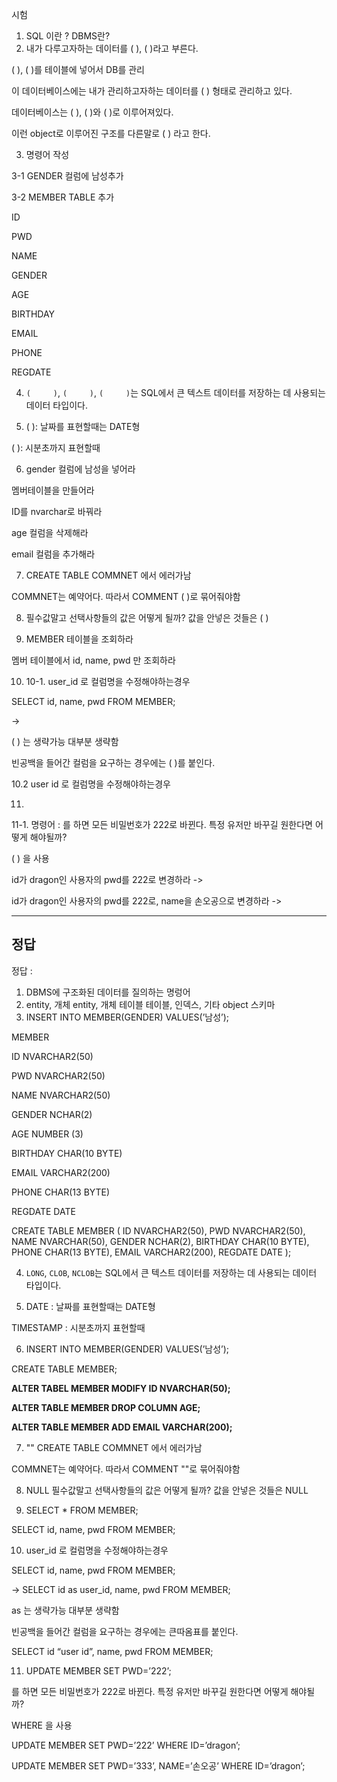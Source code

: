 시험

1. SQL 이란 ?
   DBMS란?
2. 내가 다루고자하는 데이터를 ( ), ( )라고 부른다.

( ), ( )를 테이블에 넣어서 DB를 관리

이 데이터베이스에는 내가 관리하고자하는 데이터를 ( ) 형태로 관리하고 있다.

데이터베이스는 ( ), ( )와 ( )로 이루어져있다.

이런 object로 이루어진 구조를 다른말로 ( ) 라고 한다.

3. 명령어 작성

3-1 GENDER 컬럼에 남성추가

3-2 MEMBER TABLE 추가

ID

PWD

NAME

GENDER

AGE

BIRTHDAY

EMAIL

PHONE

REGDATE

4.  `(     )`, `(     )`, `(     )`는 SQL에서 큰 텍스트 데이터를 저장하는 데 사용되는
    데이터 타입이다.

5.  ( ): 날짜를 표현할때는 DATE형

( ): 시분초까지 표현할때

6.  gender 컬럼에 남성을 넣어라

멤버테이블을 만들어라

ID를 nvarchar로 바꿔라

age 컬럼을 삭제해라

email 컬럼을 추가해라

7.  CREATE TABLE COMMNET 에서 에러가남

COMMNET는 예약어다. 따라서 COMMENT ( )로 묶어줘야함

8.  필수값말고 선택사항들의 값은 어떻게 될까? 값을 안넣은 것들은 ( )

9.  MEMBER 테이블을 조회하라

멤버 테이블에서 id, name, pwd 만 조회하라

10. 10-1. user_id 로 컬럼명을 수정해야하는경우

SELECT id, name, pwd FROM MEMBER;

->

( ) 는 생략가능 대부분 생략함

빈공백을 들어간 컬럼을 요구하는 경우에는 ( )를 붙인다.

10.2 user id 로 컬럼명을 수정해야하는경우

11.

11-1.
명령어 :
를 하면 모든 비밀번호가 222로 바뀐다. 특정 유저만 바꾸길 원한다면 어떻게 해야될까?

( ) 을 사용

id가 dragon인 사용자의 pwd를 222로 변경하라
->

id가 dragon인 사용자의 pwd를 222로, name을 손오공으로 변경하라
->

---

## 정답

정답 :

1. DBMS에 구조화된 데이터를 질의하는 명렁어
2. entity, 개체
   entity, 개체
   테이블
   테이블, 인덱스, 기타 object
   스키마
3. INSERT INTO MEMBER(GENDER) VALUES(’남성’);

MEMBER

ID NVARCHAR2(50)

PWD NVARCHAR2(50)

NAME NVARCHAR2(50)

GENDER NCHAR(2)

AGE NUMBER (3)

BIRTHDAY CHAR(10 BYTE)

EMAIL VARCHAR2(200)

PHONE CHAR(13 BYTE)

REGDATE DATE

CREATE TABLE MEMBER
(
ID NVARCHAR2(50),
PWD NVARCHAR2(50),
NAME NVARCHAR(50),
GENDER NCHAR(2),
BIRTHDAY CHAR(10 BYTE),
PHONE CHAR(13 BYTE),
EMAIL VARCHAR2(200),
REGDATE DATE
);

4.  `LONG`, `CLOB`, `NCLOB`는 SQL에서 큰 텍스트 데이터를 저장하는 데 사용되는 데이터 타입이다.

5.  DATE : 날짜를 표현할때는 DATE형

TIMESTAMP : 시분초까지 표현할때

6.  INSERT INTO MEMBER(GENDER) VALUES(’남성’);

CREATE TABLE MEMBER;

**ALTER TABEL MEMBER MODIFY ID NVARCHAR(50);**

**ALTER TABLE MEMBER DROP COLUMN AGE;**

**ALTER TABLE MEMBER ADD EMAIL VARCHAR(200);**

7. ""
   CREATE TABLE COMMNET 에서 에러가남

COMMNET는 예약어다. 따라서 COMMENT ""로 묶어줘야함

8. NULL
   필수값말고 선택사항들의 값은 어떻게 될까? 값을 안넣은 것들은 NULL

9. SELECT \* FROM MEMBER;

SELECT id, name, pwd FROM MEMBER;

10. user_id 로 컬럼명을 수정해야하는경우

SELECT id, name, pwd FROM MEMBER;

→ SELECT id as user_id, name, pwd FROM MEMBER;

as 는 생략가능 대부분 생략함

빈공백을 들어간 컬럼을 요구하는 경우에는 큰따옴표를 붙인다.

SELECT id “user id”, name, pwd FROM MEMBER;

11. UPDATE MEMBER SET PWD=’222’;

를 하면 모든 비밀번호가 222로 바뀐다. 특정 유저만 바꾸길 원한다면 어떻게 해야될까?

WHERE 을 사용

UPDATE MEMBER SET PWD=’222’ WHERE ID=’dragon’;

UPDATE MEMBER SET PWD=’333’, NAME=’손오공’ WHERE ID=’dragon’;
